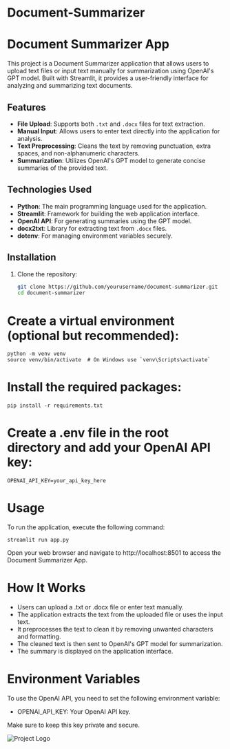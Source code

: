 # Document-Summarizer


# Document Summarizer App

This project is a Document Summarizer application that allows users to upload text files or input text manually for summarization using OpenAI's GPT model. Built with Streamlit, it provides a user-friendly interface for analyzing and summarizing text documents.

## Features
- **File Upload**: Supports both `.txt` and `.docx` files for text extraction.
- **Manual Input**: Allows users to enter text directly into the application for analysis.
- **Text Preprocessing**: Cleans the text by removing punctuation, extra spaces, and non-alphanumeric characters.
- **Summarization**: Utilizes OpenAI's GPT model to generate concise summaries of the provided text.

## Technologies Used
- **Python**: The main programming language used for the application.
- **Streamlit**: Framework for building the web application interface.
- **OpenAI API**: For generating summaries using the GPT model.
- **docx2txt**: Library for extracting text from `.docx` files.
- **dotenv**: For managing environment variables securely.

## Installation
1. Clone the repository:
   ```bash
   git clone https://github.com/yourusername/document-summarizer.git
   cd document-summarizer


# Create a virtual environment (optional but recommended):

    python -m venv venv
    source venv/bin/activate  # On Windows use `venv\Scripts\activate`
    
# Install the required packages:

    pip install -r requirements.txt
    
# Create a .env file in the root directory and add your OpenAI API key:

    OPENAI_API_KEY=your_api_key_here
    
# Usage

To run the application, execute the following command:

    streamlit run app.py
    
Open your web browser and navigate to http://localhost:8501 to access the Document Summarizer App.

# How It Works

  - Users can upload a .txt or .docx file or enter text manually.
  - The application extracts the text from the uploaded file or uses the input text.
  - It preprocesses the text to clean it by removing unwanted characters and formatting.
  - The cleaned text is then sent to OpenAI's GPT model for summarization.
  - The summary is displayed on the application interface.
    
# Environment Variables

To use the OpenAI API, you need to set the following environment variable:

  - OPENAI_API_KEY: Your OpenAI API key.

Make sure to keep this key private and secure.





![Project Logo](logo.png)
